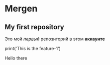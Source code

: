 # Mergen

## My first repository

Это мой _первый_ репозиторий в этом **аккаунте**

print('This is the feature-1')

Hello there
